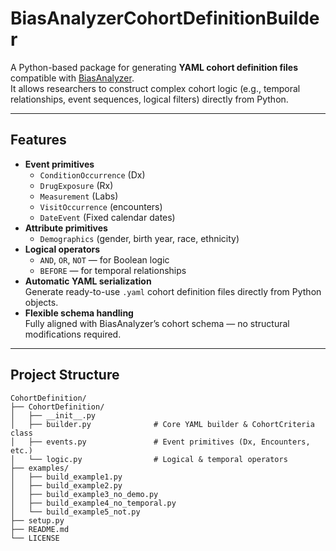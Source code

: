 # BiasAnalyzerCohortDefinitionBuilder

A Python-based package for generating **YAML cohort definition files** compatible with [BiasAnalyzer](https://github.com/VACLab/BiasAnalyzer).  
It allows researchers to construct complex cohort logic (e.g., temporal relationships, event sequences, logical filters) directly from Python.

---

## Features

- **Event primitives**
  - `ConditionOccurrence` (Dx)
  - `DrugExposure` (Rx)
  - `Measurement` (Labs)
  - `VisitOccurrence` (encounters)
  - `DateEvent` (Fixed calendar dates)
- **Attribute primitives** 
  - `Demographics` (gender, birth year, race, ethnicity)
- **Logical operators**
  - `AND`, `OR`, `NOT` — for Boolean logic  
  - `BEFORE` — for temporal relationships
- **Automatic YAML serialization**  
  Generate ready-to-use `.yaml` cohort definition files directly from Python objects.
- **Flexible schema handling**  
  Fully aligned with BiasAnalyzer’s cohort schema — no structural modifications required.

---

## Project Structure

```text
CohortDefinition/
├── CohortDefinition/
│   ├── __init__.py
│   ├── builder.py              # Core YAML builder & CohortCriteria class
│   ├── events.py               # Event primitives (Dx, Encounters, etc.)
│   └── logic.py                # Logical & temporal operators
├── examples/
│   ├── build_example1.py
│   ├── build_example2.py
│   ├── build_example3_no_demo.py
│   ├── build_example4_no_temporal.py
│   └── build_example5_not.py
├── setup.py
├── README.md
└── LICENSE
